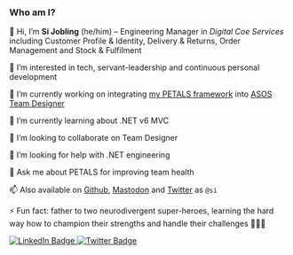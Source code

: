 <!--
**asos-simonjobling/asos-simonjobling** is a ✨ _special_ ✨ repository because its `README.md` (this file) appears on your GitHub profile.
-->

### Who am I?

👋 
Hi, I’m **Si Jobling** (he/him) – Engineering Manager in _Digital Coe Services_ including Customer Profile & Identity, Delivery & Returns, Order Management and Stock & Fulfilment
 
👀 
I’m interested in tech, servant-leadership and continuous personal development


🔭
I’m currently working on integrating [my PETALS framework](https://petals.team) into [ASOS Team Designer](https://team-designer.asosdevelopment.com/)

🌱
I’m currently learning about .NET v6 MVC

💞️
I’m looking to collaborate on Team Designer

🤔
I’m looking for help with .NET engineering

💬
Ask me about PETALS for improving team health

📫
Also available on [Github](https://github.com/si), [Mastodon](https://managingengineers.net/@Si) and [Twitter](https://twitter.com/si) as `@si`

⚡
Fun fact: father to two neurodivergent super-heroes, learning the hard way how to champion their strengths and handle their challenges 🦸🦸‍♀️


<div id="badges">
  <a href="https://linkedin.com/in/sijobling">
    <img src="https://img.shields.io/badge/LinkedIn-blue?style=for-the-badge&logo=linkedin&logoColor=white" alt="LinkedIn Badge"/>
  </a>
  <a href="https://twitter.com/si">
    <img src="https://img.shields.io/badge/Twitter-blue?style=for-the-badge&logo=twitter&logoColor=white" alt="Twitter Badge"/>
  </a>
</div>
